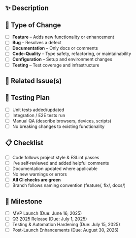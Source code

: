 ## ✨ Description

<!--
Explain **why** this change is needed and **what** it does.
Link to related issues using "Closes #123" or "Fixes #456"
-->

## 🔖 Type of Change

<!-- Tick **one** box that best describes this PR. -->

- [ ] **Feature** – Adds new functionality or enhancement
- [ ] **Bug** – Resolves a defect
- [ ] **Documentation** – Only docs or comments
- [ ] **Code-Quality** – Type safety, refactoring, or maintainability
- [ ] **Configuration** – Setup and environment changes
- [ ] **Testing** – Test coverage and infrastructure

## 🔗 Related Issue(s)

<!-- Link issues using keywords: "Closes #123", "Fixes #456", "Resolves #789" -->
<!-- Leave blank if not applicable -->

## 🧪 Testing Plan

<!-- How did you test this change? Include commands, links to test runs, etc. -->

- [ ] Unit tests added/updated
- [ ] Integration / E2E tests run
- [ ] Manual QA (describe browsers, devices, scripts)
- [ ] No breaking changes to existing functionality

## 📋 Checklist

- [ ] Code follows project style & ESLint passes
- [ ] I've self‑reviewed and added helpful comments
- [ ] Documentation updated where applicable
- [ ] No new warnings or errors
- [ ] **All CI checks are green**
- [ ] Branch follows naming convention (feature/, fix/, docs/)

## 🎯 Milestone

<!-- Which milestone does this contribute to? -->

- [ ] MVP Launch (Due: June 16, 2025)
- [ ] Q3 2025 Release (Due: July 1, 2025)
- [ ] Testing & Automation Hardening (Due: July 15, 2025)
- [ ] Post-Launch Enhancements (Due: August 30, 2025)
